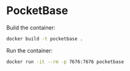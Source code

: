 # PocketBase

Build the container:

```bash
docker build -t pocketbase .
```

Run the container:

```bash
docker run -it --rm -p 7676:7676 pocketbase
```
